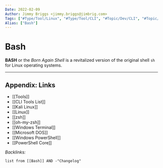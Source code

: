 ```yaml
---
Date: 2022-02-09
Author: Jimmy Briggs <jimmy.briggs@jimbrig.com>
Tags: ["#Type/Tool/Linux", "#Type/Tool/CLI", "#Topic/Dev/CLI", "#Topic/Dev/OS/Linux"]
Alias: ["Bash"]
---
```


# Bash

**BASH** or the *Born Again Shell* is a revitalized version of the original shell `sh` for Linux operating systems.

***

## Appendix: Links

- [[Tools]]
- [[CLI Tools List]]
- [[Kali Linux]]
- [[Linux]]
- [[zsh]]
- [[oh-my-zsh]]
- [[Windows Terminal]]
- [[Microsoft DOS]]
- [[Windows PowerShell]]
- [[PowerShell Core]]

*Backlinks:*

```dataview
list from [[Bash]] AND -"Changelog"
```